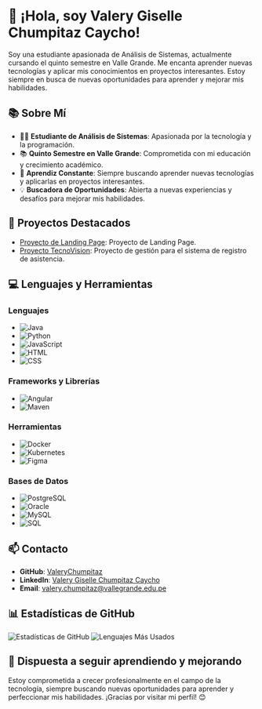 # 👋 ¡Hola, soy Valery Giselle Chumpitaz Caycho!

Soy una estudiante apasionada de Análisis de Sistemas, actualmente cursando el quinto semestre en Valle Grande. Me encanta aprender nuevas tecnologías y aplicar mis conocimientos en proyectos interesantes. Estoy siempre en busca de nuevas oportunidades para aprender y mejorar mis habilidades.

## 📚 Sobre Mí

- 👩‍💻 **Estudiante de Análisis de Sistemas**: Apasionada por la tecnología y la programación.
- 📚 **Quinto Semestre en Valle Grande**: Comprometida con mi educación y crecimiento académico.
- 🚀 **Aprendiz Constante**: Siempre buscando aprender nuevas tecnologías y aplicarlas en proyectos interesantes.
- 💡 **Buscadora de Oportunidades**: Abierta a nuevas experiencias y desafíos para mejorar mis habilidades.

## 🚀 Proyectos Destacados

- [Proyecto de Landing Page](https://github.com/vallegrande/AS221S2_T11.git): Proyecto de Landing Page.
- [Proyecto TecnoVision](https://github.com/ValeryChumpitaz/T05_TecnoVision.git): Proyecto de gestión para el sistema de registro de asistencia.

## 💻 Lenguajes y Herramientas

### Lenguajes
- ![Java](https://img.shields.io/badge/Java-007396?style=flat&logo=java&logoColor=white)
- ![Python](https://img.shields.io/badge/Python-3776AB?style=flat&logo=python&logoColor=white)
- ![JavaScript](https://img.shields.io/badge/JavaScript-F7DF1E?style=flat&logo=javascript&logoColor=black)
- ![HTML](https://img.shields.io/badge/HTML-E34F26?style=flat&logo=html5&logoColor=white)
- ![CSS](https://img.shields.io/badge/CSS-1572B6?style=flat&logo=css3&logoColor=white)

### Frameworks y Librerías
- ![Angular](https://img.shields.io/badge/Angular-DD0031?style=flat&logo=angular&logoColor=white)
- ![Maven](https://img.shields.io/badge/Maven-C71A36?style=flat&logo=apache-maven&logoColor=white)

### Herramientas
- ![Docker](https://img.shields.io/badge/Docker-2496ED?style=flat&logo=docker&logoColor=white)
- ![Kubernetes](https://img.shields.io/badge/Kubernetes-326CE5?style=flat&logo=kubernetes&logoColor=white)
- ![Figma](https://img.shields.io/badge/Figma-F24E1E?style=flat&logo=figma&logoColor=white)

### Bases de Datos
- ![PostgreSQL](https://img.shields.io/badge/PostgreSQL-316192?style=flat&logo=postgresql&logoColor=white)
- ![Oracle](https://img.shields.io/badge/Oracle-F80000?style=flat&logo=oracle&logoColor=white)
- ![MySQL](https://img.shields.io/badge/MySQL-4479A1?style=flat&logo=mysql&logoColor=white)
- ![SQL](https://img.shields.io/badge/SQL-CC2927?style=flat&logo=microsoft-sql-server&logoColor=white)

## 📫 Contacto

- **GitHub**: [ValeryChumpitaz](https://github.com/ValeryChumpitaz)
- **LinkedIn**: [Valery Giselle Chumpitaz Caycho](https://www.linkedin.com/in/valery-giselle-chumpitaz-caycho-142261238/)
- **Email**: [valery.chumpitaz@vallegrande.edu.pe](mailto:valery.chumpitaz@vallegrande.edu.pe)

## 📊 Estadísticas de GitHub

![Estadísticas de GitHub](https://github-readme-stats.vercel.app/api?username=ValeryChumpitaz&show_icons=true&theme=radical)
![Lenguajes Más Usados](https://github-readme-stats.vercel.app/api/top-langs/?username=ValeryChumpitaz&layout=compact&theme=radical)

## 🌟 Dispuesta a seguir aprendiendo y mejorando

Estoy comprometida a crecer profesionalmente en el campo de la tecnología, siempre buscando nuevas oportunidades para aprender y perfeccionar mis habilidades. ¡Gracias por visitar mi perfil! 😊
